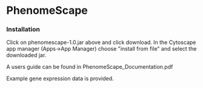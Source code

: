 # PhenomeScape

<h3>Installation</h3>

Click on phenomescape-1.0.jar above and click download. In the Cytoscape app manager (Apps->App Manager) choose "install from file" and select the downloaded jar.

A users guide can be found in PhenomeScape_Documentation.pdf

Example gene expression data is provided.
